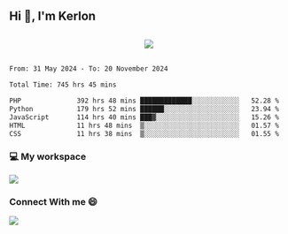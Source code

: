 ## Hi 👋, I'm Kerlon

<p align="center" style="margin: 30px;">
 
 <img src="https://skillicons.dev/icons?i=html,css,bootstrap,js,nodejs,jquery,python,flask,php,mysql,lua,sqlite,firebase">


</p>
<!--START_SECTION:waka-->

```txt
From: 31 May 2024 - To: 20 November 2024

Total Time: 745 hrs 45 mins

PHP              392 hrs 48 mins █████████████░░░░░░░░░░░░   52.28 %
Python           179 hrs 52 mins ██████░░░░░░░░░░░░░░░░░░░   23.94 %
JavaScript       114 hrs 40 mins ███▓░░░░░░░░░░░░░░░░░░░░░   15.26 %
HTML             11 hrs 48 mins  ▒░░░░░░░░░░░░░░░░░░░░░░░░   01.57 %
CSS              11 hrs 38 mins  ▒░░░░░░░░░░░░░░░░░░░░░░░░   01.55 %
```

<!--END_SECTION:waka-->


<p align="center">
 <h3>💻 My workspace</h3>
    <img src="https://skillicons.dev/icons?i=mint" />
</p>

<p align="center">
 <h3>Connect With me 😄</h3> 
    <a href="https://www.linkedin.com/in/kerlon-fernandes"><img src="https://skillicons.dev/icons?i=linkedin" />
  </a>
</p>




